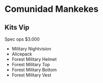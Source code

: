 # Comunidad Mankekes
## Kits Vip
Spec ops $3.000
- Military Nightvision 
- Alicepack
- Forest Military Helmet
- Forest Military Top
- Forest Military Bottom
- Forest Military Vest
